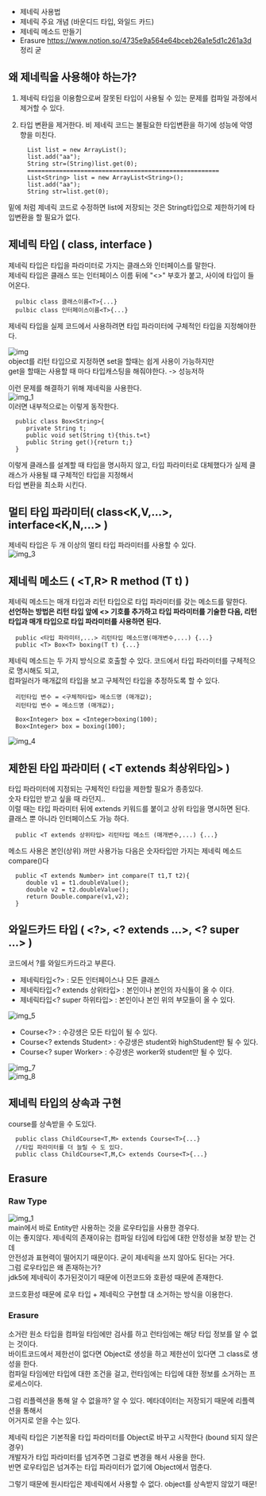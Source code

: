 * 제네릭 사용법
* 제네릭 주요 개념 (바운디드 타입, 와일드 카드)
* 제네릭 메소드 만들기
* Erasure
https://www.notion.so/4735e9a564e64bceb26a1e5d1c261a3d  
정리 굳  

## 왜 제네릭을 사용해야 하는가?

1. 제네릭 타입을 이용함으로써 잘못된 타입이 사용될 수 있는 문제를 컴파일 과정에서 제거할 수 있다.
2. 타입 변환을 제거한다.
   비 제네릭 코드는 불필요한 타입변환을 하기에 성능에 악영향을 미친다.
   
         List list = new ArrayList();
         list.add("aa");
         String str=(String)list.get(0);
         ======================================================
         List<String> list = new ArrayList<String>();
         list.add("aa");
         String str=list.get(0);

밑에 처럼 제네릭 코드로 수정하면 list에 저장되는 것은 String타입으로 제한하기에 타입변환을 할 필요가 없다.

## 제네릭 타입 ( class<T>, interface<T> )

제네릭 타입은 타입을 파라미터로 가지는 클래스와 인터페이스를 말한다.  
제네릭 타입은 클래스 또는 인터페이스 이름 뒤에 "<>" 부호가 붙고, 사이에 타입이 들어온다.

      pulbic class 클래스이름<T>{...}
      pulbic class 인터페이스이름<T>{...}

제네릭 타입을 실제 코드에서 사용하려면 타입 파라미터에 구체적인 타입을 지정해야한다.  

![img](https://user-images.githubusercontent.com/60220562/109416824-d7dce280-7a03-11eb-93ac-ffde27ea2bd4.png)  
object를 리턴 타입으로 지정하면 set을 할때는 쉽게 사용이 가능하지만  
get을 할때는 사용할 때 마다 타입캐스팅을 해줘야한다. -> 성능저하  

이런 문제를 해결하기 위해 제네릭을 사용한다.  
![img_1](https://user-images.githubusercontent.com/60220562/109416831-df03f080-7a03-11eb-88e9-dbac33443e0f.png)  
이러면 내부적으로는 이렇게 동작한다.  

      public class Box<String>{
         private String t;
         public void set(String t){this.t=t}
         public String get(){return t;}
      }

이렇게 클래스를 설계할 때 타입을 명시하지 않고, 타입 파라미터로 대체했다가 실제 클래스가 사용될 떄 구체적인 타입을 지정해서  
타입 변환을 최소화 시킨다.  


## 멀티 타입 파라미터( class<K,V,...>, interface<K,N,...> )
제네릭 타입은 두 개 이상의 멀티 타입 파라미터를 사용할 수 있다.  
![img_3](https://user-images.githubusercontent.com/60220562/109416835-e5926800-7a03-11eb-82b4-ad174bef8b08.png)  

## 제네릭 메소드 ( <T,R> R method (T t) )
제네릭 메소드는 매개 타입과 리턴 타입으로 타입 파라미터를 갖는 메소드를 말한다.  
**선언하는 방법은 리턴 타입 앞에 <> 기호를 추가하고 타입 파라미터를 기술한 다음, 리턴 타입과 매개 타입으로 타입 파라미터를 사용하면 된다.**   

      public <타입 파라미터,...> 리턴타입 메소드명(매개변수,...) {...}
      public <T> Box<T> boxing(T t) {...}

제네릭 메소드는 두 가지 방식으로 호출할 수 있다. 코드에서 타입 파라미터를 구체적으로 명시해도 되고,  
컴파일러가 매개값의 타입을 보고 구체적인 타입을 추정하도록 할 수 있다.  

      리턴타입 변수 = <구체적타입> 메소드명 (매개값);
      리턴타입 변수 = 메소드명 (매개값);

      Box<Integer> box = <Integer>boxing(100);
      Box<Integer> box = boxing(100);


![img_4](https://user-images.githubusercontent.com/60220562/109416840-ecb97600-7a03-11eb-9cd7-6e480dfc03f7.png)  

## 제한된 타입 파라미터 ( <T extends 최상위타입> )

타입 파라미터에 지정되는 구체적인 타입을 제한할 필요가 종종있다.  
숫자 타입만 받고 싶을 때 라던지..  
이럴 때는 타입 파라미터 뒤에 extends 키워드를 붙이고 상위 타입을 명시하면 된다.  
클래스 뿐 아니라 인터페이스도 가능 하다.

      public <T extends 상위타입> 리턴타입 메소드 (매개변수,...) {...}

메소드 사용은 본인(상위) 꺼만 사용가능
다음은 숫자타입만 가지는 제네릭 메소드 compare()다

      public <T extends Number> int compare(T t1,T t2){
         double v1 = t1.doubleValue();
         double v2 = t2.doubleValue();
         return Double.compare(v1,v2);
      }

## 와일드카드 타입 ( <?>, <? extends ...>, <? super ...> )

코드에서 ?를 와일드카드라고 부른다.  
* 제네릭타입<?> : 모든 인터페이스나 모든 클래스
* 제네릭타입<? extends 상위타입> : 본인이나 본인의 자식들이 올 수 이다.
* 제네릭타입<? super 하위타입> : 본인이나 본인 위의 부모들이 올 수 있다.

![img_5](https://user-images.githubusercontent.com/60220562/109416845-f3e08400-7a03-11eb-9d67-eeb95c6804e1.png)  
* Course<?> : 수강생은 모든 타입이 될 수 있다.
* Course<? extends Student> : 수강생은 student와 highStudent만 될 수 있다.
* Course<? super Worker> : 수강생은 worker와 student만 될 수 있다.  

![img_7](https://user-images.githubusercontent.com/60220562/109416847-f642de00-7a03-11eb-9c40-7d7f2fd3394b.png)  
![img_8](https://user-images.githubusercontent.com/60220562/109416849-f7740b00-7a03-11eb-9767-56dfda43e030.png)  


## 제네릭 타입의 상속과 구현

course를 상속받을 수 도있다.

      public class ChildCourse<T,M> extends Course<T>{...}
      //타입 파라미터를 더 늘릴 수 도 있다.
      public class ChildCourse<T,M,C> extends Course<T>{...}
      
## Erasure
### Raw Type
![img_1](https://user-images.githubusercontent.com/60220562/109452325-d73f5d00-7a92-11eb-813b-412ba28c9c3d.png)  
main에서 바로 Entity만 사용하는 것을 로우타입을 사용한 경우다.  
이는 좋지않다. 제네릭의 존재이유는 컴파일 타임에 타입에 대한 안정성을 보장 받는 건데  
안전성과 표현력이 떨어지기 때문이다. 굳이 제네릭을 쓰지 않아도 된다는 거다.  
그럼 로우타입은 왜 존재하는가?  
jdk5에 제네릭이 추가된것이기 때문에 이전코드와 호환성 때문에 존재한다.  

코드호환성 때문에 로우 타입 + 제네릭으 구현할 대 소거하는 방식을 이용한다.  

### Erasure
소거란 원소 타입을 컴파일 타임에만 검사를 하고 런타임에는 해당 타입 정보를 알 수 없는 것이다.  
바이트코드에서 제한선이 없다면 Object로 생성을 하고 제한선이 있다면 그 class로 생성을 한다.  
컴파일 타임에만 타입에 대한 조건을 걸고, 런타임에는 타입에 대한 정보를 소거하는 프로세스이다.  

그럼 리플렉션을 통해 알 수 없을까? 알 수 있다. 메타데이터는 저장되기 때문에 리플렉션을 통해서  
어거지로 얻을 수는 있다.  

제네릭 타입은 기본적올 타입 파라미터를 Object로 바꾸고 시작한다 (bound 되지 않은 경우)  
개발자가 타입 파라미터를 넘겨주면 그걸로 변경을 해서 사용을 한다.  
반면 로우타입은 넘겨주는 타입 파라미터가 없기에 Object에서 멈춘다.  

그렇기 때문에 원시타입은 제네릭에서 사용할 수 없다. object를 상속받지 않았기 때문!  

